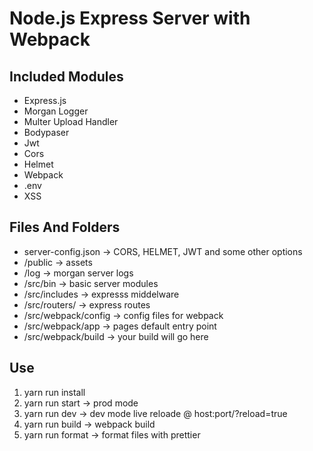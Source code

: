 # Node.js Express Server with Webpack

## Included Modules

- Express.js
- Morgan Logger
- Multer Upload Handler
- Bodypaser
- Jwt
- Cors
- Helmet
- Webpack
- .env
- XSS

## Files And Folders

- server-config.json -> CORS, HELMET, JWT and some other options
- /public -> assets
- /log -> morgan server logs
- /src/bin -> basic server modules
- /src/includes -> expresss middelware
- /src/routers/ -> express routes
- /src/webpack/config -> config files for webpack
- /src/webpack/app -> pages default entry point
- /src/webpack/build -> your build will go here

## Use

1.  yarn run install
2.  yarn run start -> prod mode
3.  yarn run dev -> dev mode live reloade @ host:port/?reload=true
4.  yarn run build -> webpack build
5.  yarn run format -> format files with prettier
